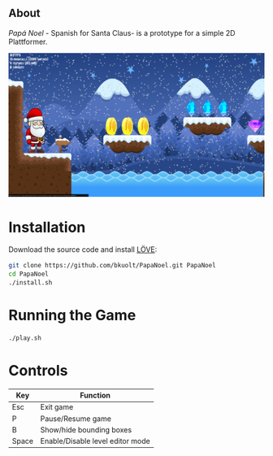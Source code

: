 ## About
*Papá Noel* - Spanish for Santa Claus- is a prototype for a simple 2D Plattformer.


![Screenshot](screenshot.png)

# Installation
Download the source code and install [LÖVE]([Löve2D](https://love2d.org)):
``` bash
git clone https://github.com/bkuolt/PapaNoel.git PapaNoel
cd PapaNoel
./install.sh
```

# Running the Game
``` bash
./play.sh
```

# Controls
|Key|Function|
|-|-|
|Esc| Exit game|
|P  | Pause/Resume game |
|B  | Show/hide bounding boxes|
|Space| Enable/Disable level editor mode|